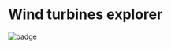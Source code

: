 # Wind turbines explorer

[![badge](https://custom-icon-badges.demolab.com/badge/launch-Anaconda%20Notebook-green?logo=launch-in-anaconda&style=for-the-badge)](https://nb.anaconda.cloud/launch_notebook?nb_url=https%3A%2F%2Fnotebooks.anaconda.org%2Fdefusco%2Fturbines-explorer%2Fdownload)

